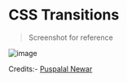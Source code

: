 # CSS Transitions

> Screenshot for reference

![image](https://github.com/user-attachments/assets/23863f55-3b15-47e8-b40b-3f773e299d4b)

Credits:- [Puspalal Newar](https://github.com/puspalalnewar)
